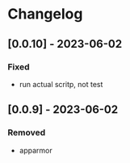 # Changelog

## [0.0.10] - 2023-06-02

### Fixed

- run actual scritp, not test

## [0.0.9] - 2023-06-02

### Removed

- apparmor
